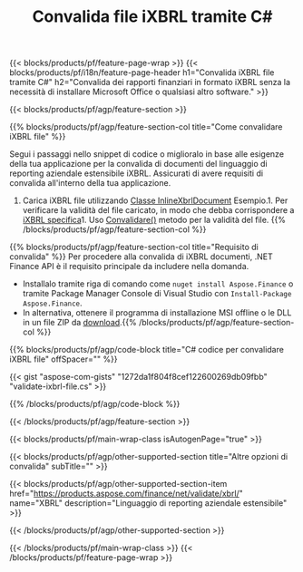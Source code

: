﻿---
title: Convalida file iXBRL tramite C#
description: Codice di esempio per la convalida del file iXBRL. Usa API codice di esempio per convalidare i file batch iXBRL all'interno di applicazioni basate su .NET. 
url: /it/net/validate/ixbrl/
family: finance
platformtag: net
feature: validate
informat: iXBRL
outformat: 
otherformats: 
---
{{< blocks/products/pf/feature-page-wrap >}}
{{< blocks/products/pf/i18n/feature-page-header h1="Convalida iXBRL file tramite C#" h2="Convalida dei rapporti finanziari in formato iXBRL senza la necessità di installare Microsoft Office o qualsiasi altro software." >}}

{{< blocks/products/pf/agp/feature-section >}}

{{% blocks/products/pf/agp/feature-section-col title="Come convalidare iXBRL file" %}}

Segui i passaggi nello snippet di codice o miglioralo in base alle esigenze della tua applicazione per la convalida di documenti del linguaggio di reporting aziendale estensibile iXBRL. Assicurati di avere requisiti di convalida all'interno della tua applicazione.

1. Carica iXBRL file utilizzando [Classe InlineXbrlDocument](https://apireference.aspose.com/finance/net/aspose.finance.xbrl.inline/inlinexbrldocument) Esempio.1. Per verificare la validità del file caricato, in modo che debba corrispondere a [iXBRL specifica](http://www.xbrl.org/specification/inlinexbrl-part1/rec-2013-11-18/inlinexbrl-part1-rec-2013-11-18.html)1. Uso [Convalidare()](https://apireference.aspose.com/finance/net/aspose.finance.xbrl.inline/inlinexbrldocument/methods/validate) metodo per la validità del file.
{{% /blocks/products/pf/agp/feature-section-col %}}

{{% blocks/products/pf/agp/feature-section-col title="Requisito di convalida" %}}
Per procedere alla convalida di iXBRL documenti, .NET Finance API è il requisito principale da includere nella domanda. 
- Installalo tramite riga di comando come ```nuget install Aspose.Finance``` o tramite Package Manager Console di Visual Studio con ```Install-Package Aspose.Finance```.
- In alternativa, ottenere il programma di installazione MSI offline o le DLL in un file ZIP da [download](https://downloads.aspose.com/finance/net).{{% /blocks/products/pf/agp/feature-section-col %}}

{{% blocks/products/pf/agp/code-block title="C# codice per convalidare iXBRL file" offSpacer="" %}}

{{< gist "aspose-com-gists" "1272da1f804f8cef122600269db09fbb" "validate-ixbrl-file.cs" >}}

{{% /blocks/products/pf/agp/code-block %}}

{{< /blocks/products/pf/agp/feature-section >}}

{{< blocks/products/pf/main-wrap-class isAutogenPage="true" >}}

{{< blocks/products/pf/agp/other-supported-section title="Altre opzioni di convalida" subTitle="" >}}

{{< blocks/products/pf/agp/other-supported-section-item href="https://products.aspose.com/finance/net/validate/xbrl/" name="XBRL" description="Linguaggio di reporting aziendale estensibile" >}}

{{< /blocks/products/pf/agp/other-supported-section >}}

{{< /blocks/products/pf/main-wrap-class >}}
{{< /blocks/products/pf/feature-page-wrap >}}